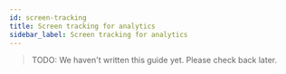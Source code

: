 ```yaml
---
id: screen-tracking
title: Screen tracking for analytics
sidebar_label: Screen tracking for analytics
---
```


> TODO: We haven't written this guide yet. Please check back later.
